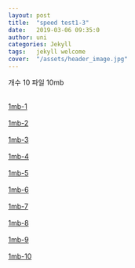 ```yaml
---
layout: post
title:  "speed test1-3"
date:   2019-03-06 09:35:0
author: uni
categories: Jekyll
tags:	jekyll welcome
cover:  "/assets/header_image.jpg"
---
```

개수 10 파일 10mb

<br/>
<a href="/assets/files/1mb.zip">1mb-1</a>
<br/>

<br/>
<a href="/assets/files/1mb.zip">1mb-2</a>
<br/>
<br/>
<a href="/assets/files/1mb.zip">1mb-3</a>
<br/>
<br/>
<a href="/assets/files/1mb.zip">1mb-4</a>
<br/><br/>
<a href="/assets/files/1mb.zip">1mb-5</a>
<br/>
<br/>
<a href="/assets/files/1mb.zip">1mb-6</a>
<br/>

<br/>
<a href="/assets/files/1mb.zip">1mb-7</a>
<br/>
<br/>
<a href="/assets/files/1mb.zip">1mb-8</a>
<br/>
<br/>
<a href="/assets/files/1mb.zip">1mb-9</a>
<br/><br/>
<a href="/assets/files/1mb.zip">1mb-10</a>
<br/>